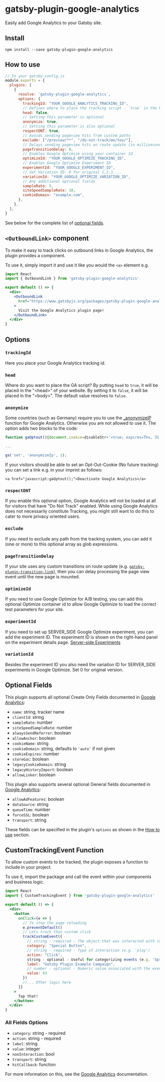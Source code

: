 # gatsby-plugin-google-analytics

Easily add Google Analytics to your Gatsby site.

## Install

`npm install --save gatsby-plugin-google-analytics`

## How to use

```javascript
// In your gatsby-config.js
module.exports = {
  plugins: [
    {
      resolve: `gatsby-plugin-google-analytics`,
      options: {
        trackingId: "YOUR_GOOGLE_ANALYTICS_TRACKING_ID",
        // Defines where to place the tracking script - `true` in the head and `false` in the body
        head: false,
        // Setting this parameter is optional
        anonymize: true,
        // Setting this parameter is also optional
        respectDNT: true,
        // Avoids sending pageview hits from custom paths
        exclude: ["/preview/**", "/do-not-track/me/too/"],
        // Delays sending pageview hits on route update (in milliseconds)
        pageTransitionDelay: 0,
        // Enables Google Optimize using your container Id
        optimizeId: "YOUR_GOOGLE_OPTIMIZE_TRACKING_ID",
        // Enables Google Optimize Experiment ID
        experimentId: "YOUR_GOOGLE_EXPERIMENT_ID",
        // Set Variation ID. 0 for original 1,2,3....
        variationId: "YOUR_GOOGLE_OPTIMIZE_VARIATION_ID",
        // Any additional optional fields
        sampleRate: 5,
        siteSpeedSampleRate: 10,
        cookieDomain: "example.com",
      },
    },
  ],
}
```

See below for the complete list of [optional fields](#optional-fields).

## `<OutboundLink>` component

To make it easy to track clicks on outbound links in Google Analytics,
the plugin provides a component.

To use it, simply import it and use it like you would the `<a>` element e.g.

```jsx
import React
import { OutboundLink } from 'gatsby-plugin-google-analytics'

export default () => {
  <div>
    <OutboundLink
      href="https://www.gatsbyjs.org/packages/gatsby-plugin-google-analytics/"
    >
      Visit the Google Analytics plugin page!
    </OutboundLink>
  </div>
}
```

## Options

### `trackingId`

Here you place your Google Analytics tracking id.

### `head`

Where do you want to place the GA script? By putting `head` to `true`, it will be placed in the "&lt;head&gt;" of your website. By setting it to `false`, it will be placed in the "&lt;body&gt;". The default value resolves to `false`.

### `anonymize`

Some countries (such as Germany) require you to use the
[\_anonymizeIP](https://support.google.com/analytics/answer/2763052) function for
Google Analytics. Otherwise you are not allowed to use it. The option adds two
blocks to the code:

```javascript
function gaOptout(){document.cookie=disableStr+'=true; expires=Thu, 31 Dec 2099 23:59:59 UTC;path=/',window[disableStr]=!0}var gaProperty='UA-XXXXXXXX-X',disableStr='ga-disable-'+gaProperty;document.cookie.indexOf(disableStr+'=true')>-1&&(window[disableStr]=!0);

...

ga('set', 'anonymizeIp', 1);
```

If your visitors should be able to set an Opt-Out-Cookie (No future tracking)
you can set a link e.g. in your imprint as follows:

`<a href="javascript:gaOptout();">Deactivate Google Analytics</a>`

### `respectDNT`

If you enable this optional option, Google Analytics will not be loaded at all for visitors that have "Do Not Track" enabled. While using Google Analytics does not necessarily constitute Tracking, you might still want to do this to cater to more privacy oriented users.

### `exclude`

If you need to exclude any path from the tracking system, you can add it (one or more) to this optional array as glob expressions.

### `pageTransitionDelay`

If your site uses any custom transitions on route update (e.g. [`gatsby-plugin-transition-link`](https://www.gatsbyjs.org/blog/2018-12-04-per-link-gatsby-page-transitions-with-transitionlink/)), then you can delay processing the page view event until the new page is mounted.

### `optimizeId`

If you need to use Google Optimize for A/B testing, you can add this optional Optimize container id to allow Google Optimize to load the correct test parameters for your site.

### `experimentId`

If you need to set up SERVER_SIDE Google Optimize experiment, you can add the experiment ID. The experiment ID is shown on the right-hand panel on the experiment details page. [Server-side Experiments](https://developers.google.com/optimize/devguides/experiments)

### `variationId`

Besides the experiment ID you also need the variation ID for SERVER_SIDE experiments in Google Optimize. Set 0 for original version.

## Optional Fields

This plugin supports all optional Create Only Fields documented in [Google Analytics](https://developers.google.com/analytics/devguides/collection/analyticsjs/field-reference#create):

- `name`: string, tracker name
- `clientId`: string
- `sampleRate`: number
- `siteSpeedSampleRate`: number
- `alwaysSendReferrer`: boolean
- `allowAnchor`: boolean
- `cookieName`: string
- `cookieDomain`: string, defaults to `'auto'` if not given
- `cookieExpires`: number
- `storeGac`: boolean
- `legacyCookieDomain`: string
- `legacyHistoryImport`: boolean
- `allowLinker`: boolean

This plugin also supports several optional General fields documented in [Google Analytics](https://developers.google.com/analytics/devguides/collection/analyticsjs/field-reference#general):

- `allowAdFeatures`: boolean
- `dataSource`: string
- `queueTime`: number
- `forceSSL`: boolean
- `transport`: string

These fields can be specified in the plugin's `options` as shown in the [How to use](#how-to-use) section.

## CustomTrackingEvent Function

To allow custom events to be tracked, the plugin exposes a function to include in your project.

To use it, import the package and call the event within your components and business logic.

```jsx
import React
import { CustomTrackingEvent } from 'gatsby-plugin-google-analytics'

export default () => {
  <div>
    <button
      onClick={e => {
        // To stop the page reloading
        e.preventDefault()
        // Lets track that custom click
        trackCustomEvent({
          // string - required - The object that was interacted with (e.g.video)
          category: "Special Button",
          // string - required - Type of interaction (e.g. 'play')
          action: "Click",
          string - optional - Useful for categorizing events (e.g. 'Spring Campaign')
          label: "Gatsby Plugin Example Campaign",
          // number - optional - Numeric value associated with the event. (e.g. A product ID)
          value: 43
        })
        //... Other logic here
      }}
    >
      Tap that!
    </button>
  </div>
}
```

### All Fields Options

- `category`: string - required
- `action`: string - required
- `label`: string
- `value`: integer
- `nonInteraction`: bool
- `transport`: string
- `hitCallback`: function

For more information on this, see the [Google Analytics](https://developers.google.com/analytics/devguides/collection/analyticsjs/field-reference#events) documentation.

